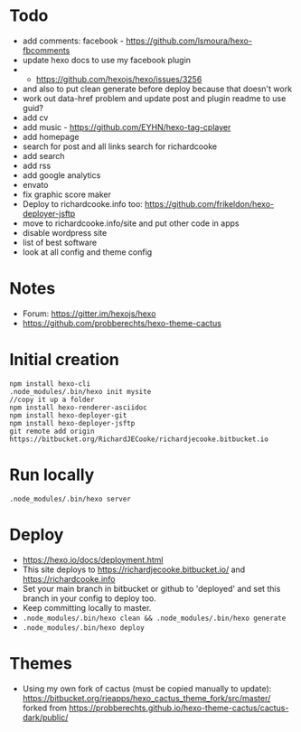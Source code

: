 # Todo
- add comments: facebook - https://github.com/lsmoura/hexo-fbcomments
- update hexo docs to use my facebook plugin 
-   - https://github.com/hexojs/hexo/issues/3256
-   and also to put clean generate before deploy because that doesn't work
- work out data-href problem and update post and plugin readme to use guid?
- add cv
- add music - https://github.com/EYHN/hexo-tag-cplayer
- add homepage
- search for post and all links search for richardcooke
- add search
- add rss
- add google analytics
- envato
- fix graphic score maker
- Deploy to richardcooke.info too: https://github.com/frikeldon/hexo-deployer-jsftp
- move to richardcooke.info/site and put other code in apps
- disable wordpress site
- list of best software
- look at all config and theme config

# Notes
- Forum: https://gitter.im/hexojs/hexo
- https://github.com/probberechts/hexo-theme-cactus

# Initial creation
```
npm install hexo-cli
.node_modules/.bin/hexo init mysite
//copy it up a folder
npm install hexo-renderer-asciidoc
npm install hexo-deployer-git
npm install hexo-deployer-jsftp
git remote add origin https://bitbucket.org/RichardJECooke/richardjecooke.bitbucket.io
```

# Run locally
`.node_modules/.bin/hexo server`

# Deploy
- https://hexo.io/docs/deployment.html
- This site deploys to https://richardjecooke.bitbucket.io/ and https://richardcooke.info
- Set your main branch in bitbucket or github to 'deployed' and set this branch in your config to deploy too.
- Keep committing locally to master.
- `.node_modules/.bin/hexo clean && .node_modules/.bin/hexo generate`
- `.node_modules/.bin/hexo deploy`

# Themes
- Using my own fork of cactus (must be copied manually to update): https://bitbucket.org/rjeapps/hexo_cactus_theme_fork/src/master/
forked from https://probberechts.github.io/hexo-theme-cactus/cactus-dark/public/
